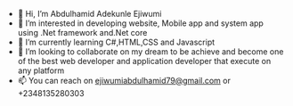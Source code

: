 - 👋 Hi, I’m Abdulhamid Adekunle Ejiwumi
- 👀 I’m interested in developing website, Mobile app and system app using .Net framework and.Net core
- 🌱 I’m currently learning C#,HTML,CSS and Javascript
- 💞️ I’m looking to collaborate on my dream to be achieve and become one of the best web developer and application developer that execute on any platform
- 📫 You can reach on ejiwumiabdulhamid79@gmail.com or +2348135280303

<!---
Ejiwumiabdulhamid79/Ejiwumiabdulhamid79 is a ✨ special ✨ repository because it is inspired to learn and develop many Application using C# language with html,css and javascript.
--->
